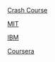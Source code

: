 [Crash Course](https://developers.google.com/machine-learning/crash-course/)

[MIT](https://mitsloan.mit.edu/ideas-made-to-matter/machine-learning-explained)

[IBM](https://www.ibm.com/topics/machine-learning)

[Coursera](https://www.coursera.org/learn/machine-learning)
